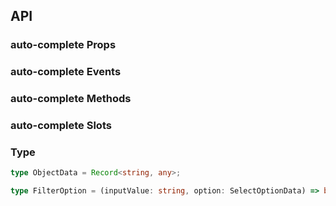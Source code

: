## API

### auto-complete Props

<field-table :data="autoCompleteProps" />

### auto-complete Events

<field-table :data="autoCompleteEvents" type="emits" />

### auto-complete Methods

<field-table :data="autoCompleteMethods" type="methods" />

### auto-complete Slots

<field-table :data="autoCompleteSlots" type="slots" />

### Type

```typescript
type ObjectData = Record<string, any>;

type FilterOption = (inputValue: string, option: SelectOptionData) => boolean;
```

<script setup>
import { ref } from 'vue';

const autoCompleteProps = ref([
  {
    name: 'model-value (v-model)',
    desc: '绑定值',
    type: 'string',
    value: '-',
  },
  {
    name: 'default-value',
    desc: '默认值（非受控模式）',
    type: 'string',
    value: "''",
  },
  {
    name: 'disabled',
    desc: '是否禁用',
    type: 'boolean',
    value: 'false',
  },
  {
    name: 'data',
    desc: '用于自动提示的数据',
    type: 'SelectOptions',
    value: '[]',
    href:'/components/select/'
  },
  {
    name: 'popup-container',
    desc: '弹出框的挂载容器',
    type: 'PopupContainer',
    value: '-',
    href:'/components/trigger/'
  },
  {
    name: 'strict',
    desc: '是否为严格校验模式',
    type: 'boolean',
    value: 'false',
  },
  {
    name: 'filter-option',
    desc: '自定义选项过滤方法',
    type: 'FilterOption',
    value: 'true',
  },
  {
    name: 'trigger-props',
    desc: 'trigger 组件属性',
    type: 'TriggerProps',
    value: '-',
  },
  {
    name: 'allow-clear',
    desc: '是否允许清空输入框',
    type: 'boolean',
    value: 'false',
  },
  {
    name: 'virtual-list-props',
    desc: '传递虚拟列表属性，传入此参数以开启虚拟滚动 VirtualListProps',
    type: 'VirtualListProps',
    value: '-',
    href:"/components/select"
  },
]);

const autoCompleteEvents = ref([
  {
    name: 'change',
    desc: '绑定值发生改变时触发',
    type: 'value: string',
    value: '-',
  },
  {
    name: 'search',
    desc: '用户搜索时触发',
    type: 'value: string',
    value: '-',
  },
  {
    name: 'select',
    desc: '选择选项时触发',
    type: 'value: string',
    value: '-',
  },
  {
    name: 'clear',
    desc: '用户点击清除按钮时触发',
    type: 'ev: Event',
    value: '-',
  },
  {
    name: 'dropdown-scroll',
    desc: '下拉菜单发生滚动时触发',
    type: 'ev: Event',
    value: '-',
  },
  {
    name: 'dropdown-reach-bottom',
    desc: '下拉菜单滚动到底部时触发',
    type: 'ev: Event',
    value: '-',
  },
]);

const autoCompleteMethods = ref([
  {
    name: 'focus',
    desc: '使输入框获取焦点',
    type: '-',
    value: '-',
  },
  {
    name: 'blur',
    desc: '使输入框失去焦点',
    type: '-',
    value: '-',
  },
]);

const autoCompleteSlots = ref([
  {
    name: 'option',
    desc: '选项内容',
    type: 'data: OptionInfo',
    value: '-',
  },
  {
    name: 'footer',
    desc: '弹出框的页脚',
    type: '-',
    value: '-',
  },
]);
</script>
